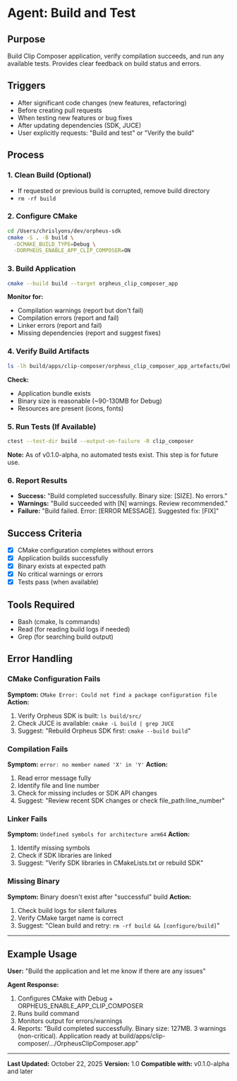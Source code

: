 # Agent: Build and Test

## Purpose

Build Clip Composer application, verify compilation succeeds, and run any available tests. Provides clear feedback on build status and errors.

## Triggers

- After significant code changes (new features, refactoring)
- Before creating pull requests
- When testing new features or bug fixes
- After updating dependencies (SDK, JUCE)
- User explicitly requests: "Build and test" or "Verify the build"

## Process

### 1. Clean Build (Optional)

- If requested or previous build is corrupted, remove build directory
- `rm -rf build`

### 2. Configure CMake

```bash
cd /Users/chrislyons/dev/orpheus-sdk
cmake -S . -B build \
  -DCMAKE_BUILD_TYPE=Debug \
  -DORPHEUS_ENABLE_APP_CLIP_COMPOSER=ON
```

### 3. Build Application

```bash
cmake --build build --target orpheus_clip_composer_app
```

**Monitor for:**

- Compilation warnings (report but don't fail)
- Compilation errors (report and fail)
- Linker errors (report and fail)
- Missing dependencies (report and suggest fixes)

### 4. Verify Build Artifacts

```bash
ls -lh build/apps/clip-composer/orpheus_clip_composer_app_artefacts/Debug/OrpheusClipComposer.app
```

**Check:**

- Application bundle exists
- Binary size is reasonable (~90-130MB for Debug)
- Resources are present (icons, fonts)

### 5. Run Tests (If Available)

```bash
ctest --test-dir build --output-on-failure -R clip_composer
```

**Note:** As of v0.1.0-alpha, no automated tests exist. This step is for future use.

### 6. Report Results

- **Success:** "Build completed successfully. Binary size: [SIZE]. No errors."
- **Warnings:** "Build succeeded with [N] warnings. Review recommended."
- **Failure:** "Build failed. Error: [ERROR MESSAGE]. Suggested fix: [FIX]"

## Success Criteria

- [x] CMake configuration completes without errors
- [x] Application builds successfully
- [x] Binary exists at expected path
- [x] No critical warnings or errors
- [x] Tests pass (when available)

## Tools Required

- Bash (cmake, ls commands)
- Read (for reading build logs if needed)
- Grep (for searching build output)

## Error Handling

### CMake Configuration Fails

**Symptom:** `CMake Error: Could not find a package configuration file`
**Action:**

1. Verify Orpheus SDK is built: `ls build/src/`
2. Check JUCE is available: `cmake -L build | grep JUCE`
3. Suggest: "Rebuild Orpheus SDK first: `cmake --build build`"

### Compilation Fails

**Symptom:** `error: no member named 'X' in 'Y'`
**Action:**

1. Read error message fully
2. Identify file and line number
3. Check for missing includes or SDK API changes
4. Suggest: "Review recent SDK changes or check file_path:line_number"

### Linker Fails

**Symptom:** `Undefined symbols for architecture arm64`
**Action:**

1. Identify missing symbols
2. Check if SDK libraries are linked
3. Suggest: "Verify SDK libraries in CMakeLists.txt or rebuild SDK"

### Missing Binary

**Symptom:** Binary doesn't exist after "successful" build
**Action:**

1. Check build logs for silent failures
2. Verify CMake target name is correct
3. Suggest: "Clean build and retry: `rm -rf build && [configure/build]`"

---

## Example Usage

**User:** "Build the application and let me know if there are any issues"

**Agent Response:**

1. Configures CMake with Debug + ORPHEUS_ENABLE_APP_CLIP_COMPOSER
2. Runs build command
3. Monitors output for errors/warnings
4. Reports: "Build completed successfully. Binary size: 127MB. 3 warnings (non-critical). Application ready at build/apps/clip-composer/.../OrpheusClipComposer.app"

---

**Last Updated:** October 22, 2025
**Version:** 1.0
**Compatible with:** v0.1.0-alpha and later
